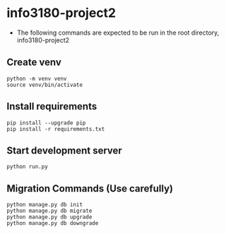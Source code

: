 # info3180-project2

 - The following commands are expected to be run in the root directory, info3180-project2

## Create venv
```
python -m venv venv
source venv/bin/activate
```
## Install requirements
```
pip install --upgrade pip
pip install -r requirements.txt
```

## Start development server
```
python run.py
```

## Migration Commands (Use carefully)
```
python manage.py db init
python manage.py db migrate
python manage.py db upgrade
python manage.py db downgrade
```
